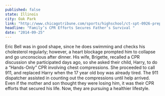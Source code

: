 ```yaml
---
published: false
state: Illinois
city: Oak Park
link: "http://www.chicagotribune.com/sports/highschool/ct-spt-0926-prep-football-preview-fenwick-20140925-story.html"
headline: "Family’s CPR Efforts Secures Father’s Survival "
date: "2014-09-25"
---
```


Eric Bell was in good shape, since he does swimming and checks his cholesterol regularly; however, a heart blockage prompted him to collapse and go unconscious after dinner. His wife, Brigette, recalled a CPR discussion she participated days ago, so she asked their child, Harry, to do a “Hands-Only” CPR involving chest compressions. She proceeded to call 911, and replaced Harry when the 17 year old boy was already tired. The 911 dispatcher assisted in counting out the compressions until help arrived. Even if the mother and son thought they were losing him, it was their CPR efforts that secured his life. Now, they are pursuing a healthier lifestyle.
